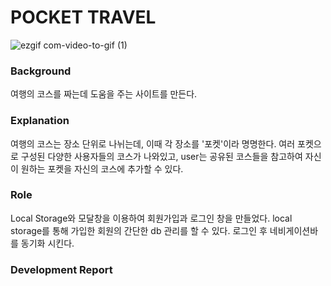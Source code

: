 # POCKET TRAVEL

![ezgif com-video-to-gif (1)](https://github.com/Hanwoori00/1st_team_project/assets/148731022/7371f693-9296-4f67-be8a-9b5ad123df9b)


### Background
  여행의 코스를 짜는데 도움을 주는 사이트를 만든다.

### Explanation
  여행의 코스는 장소 단위로 나뉘는데, 이때 각 장소를 '포켓'이라 명명한다. 여러 포켓으로 구성된 다양한
  사용자들의 코스가 나와있고, user는 공유된 코스들을 참고하여 자신이 원하는 포켓을 자신의 코스에 추가할 수 있다.

### Role
  Local Storage와 모달창을 이용하여 회원가입과 로그인 창을 만들었다.
  local storage를 통해 가입한 회원의 간단한 db 관리를 할 수 있다.
  로그인 후 네비게이션바를 동기화 시킨다.

### Development Report
  
